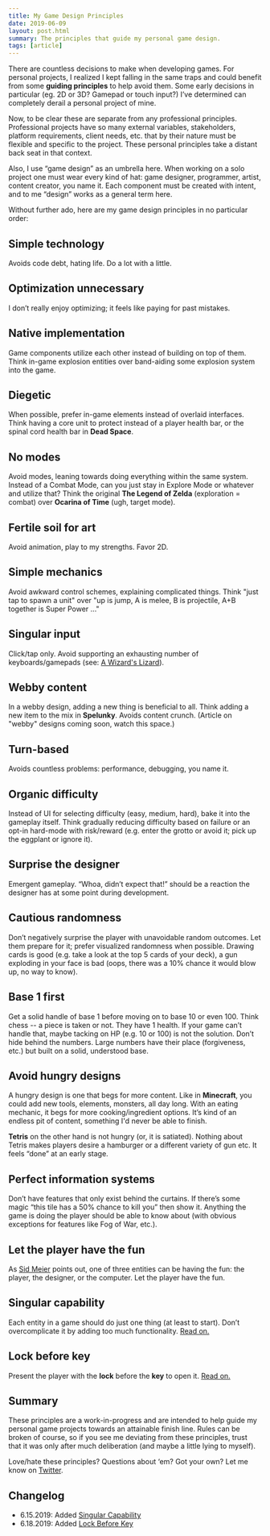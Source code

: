 ```yaml
---
title: My Game Design Principles
date: 2019-06-09
layout: post.html
summary: The principles that guide my personal game design.
tags: [article]
---
```


There are countless decisions to make when developing games. For personal projects, I realized I kept falling in the same traps and could benefit from some **guiding principles** to help avoid them. Some early decisions in particular (eg. 2D or 3D? Gamepad or touch input?) I’ve determined can completely derail a personal project of mine.

Now, to be clear these are separate from any professional principles. Professional projects have so many external variables, stakeholders, platform requirements, client needs, etc. that by their nature must be flexible and specific to the project. These personal principles take a distant back seat in that context.

Also, I use “game design” as an umbrella here. When working on a solo project one must wear every kind of hat: game designer, programmer, artist, content creator, you name it. Each component must be created with intent, and to me “design” works as a general term here.

Without further ado, here are my game design principles in no particular order:

## Simple technology

Avoids code debt, hating life. Do a lot with a little.

## Optimization unnecessary

I don’t really enjoy optimizing; it feels like paying for past mistakes.

## Native implementation

Game components utilize each other instead of building on top of them. Think in-game explosion entities over band-aiding some explosion system into the game.

## Diegetic

When possible, prefer in-game elements instead of overlaid interfaces. Think having a core unit to protect instead of a player health bar, or the spinal cord health bar in **Dead Space**.

## No modes

Avoid modes, leaning towards doing everything within the same system. Instead of a Combat Mode, can you just stay in Explore Mode or whatever and utilize that? Think the original **The Legend of Zelda** (exploration = combat) over **Ocarina of Time** (ugh, target mode).

## Fertile soil for art

Avoid animation, play to my strengths. Favor 2D.

## Simple mechanics

Avoid awkward control schemes, explaining complicated things. Think "just tap to spawn a unit" over "up is jump, A is melee, B is projectile, A+B together is Super Power ..."

## Singular input

Click/tap only. Avoid supporting an exhausting number of keyboards/gamepads (see: [A Wizard's Lizard][awl]).

## Webby content

In a webby design, adding a new thing is beneficial to all. Think adding a new item to the mix in **Spelunky**. Avoids content crunch. (Article on "webby" designs coming soon, watch this space.)

## Turn-based

Avoids countless problems: performance, debugging, you name it.

## Organic difficulty

Instead of UI for selecting difficulty (easy, medium, hard), bake it into the gameplay itself.
Think gradually reducing difficulty based on failure or an opt-in hard-mode with risk/reward (e.g. enter the grotto or avoid it; pick up the eggplant or ignore it).

## Surprise the designer

Emergent gameplay. “Whoa, didn’t expect that!” should be a reaction the designer has at some point during development.

## Cautious randomness

Don’t negatively surprise the player with unavoidable random outcomes.
Let them prepare for it; prefer visualized randomness when possible.
Drawing cards is good (e.g. take a look at the top 5 cards of your deck), a gun exploding in your face is bad (oops, there was a 10% chance it would blow up, no way to know).

## Base 1 first

Get a solid handle of base 1 before moving on to base 10 or even 100. Think chess -- a piece is taken or not. They have 1 health. If your game can’t handle that, maybe tacking on HP (e.g. 10 or 100) is not the solution. Don’t hide behind the numbers. Large numbers have their place (forgiveness, etc.) but built on a solid, understood base.

## Avoid hungry designs

A hungry design is one that begs for more content. Like in **Minecraft**, you could add new tools, elements, monsters, all day long. With an eating mechanic, it begs for more cooking/ingredient options. It’s kind of an endless pit of content, something I'd never be able to finish.

**Tetris** on the other hand is not hungry (or, it is satiated). Nothing about Tetris makes players desire a hamburger or a different variety of gun etc. It feels “done” at an early stage.

## Perfect information systems

Don’t have features that only exist behind the curtains. If there’s some magic “this tile has a 50% chance to kill you” then show it. Anything the game is doing the player should be able to know about (with obvious exceptions for features like Fog of War, etc.).

## Let the player have the fun

As [Sid Meier][sid] points out, one of three entities can be having the fun: the player, the designer, or the computer. Let the player have the fun.

## Singular capability

Each entity in a game should do just one thing (at least to start). Don’t overcomplicate it by adding too much functionality. [Read on.](/post/singular-capability/)

## Lock before key

Present the player with the **lock** before the **key** to open it. [Read on.](/post/lock-before-key/)

## Summary

These principles are a work-in-progress and are intended to help guide my personal game projects towards an attainable finish line. Rules can be broken of course, so if you see me deviating from these principles, trust that it was only after much deliberation (and maybe a little lying to myself).

Love/hate these principles? Questions about ‘em? Got your own? Let me know on [Twitter](https://twitter.com/richtaur).

## Changelog

* 6.15.2019: Added [Singular Capability](/post/singular-capability/)
* 6.18.2019: Added [Lock Before Key](/post/lock-before-key/)

[awl]: https://store.steampowered.com/app/280040/A_Wizards_Lizard/
[sid]: https://www.gamasutra.com/view/news/114402/Analysis_Sid_Meiers_Key_Design_Lessons.php
